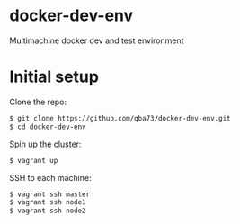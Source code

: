# docker-dev-env
Multimachine docker dev and test environment

# Initial setup

Clone the repo:
```bash
$ git clone https://github.com/qba73/docker-dev-env.git
$ cd docker-dev-env
```

Spin up the cluster:
```bash
$ vagrant up
```

SSH to each machine:
```bash
$ vagrant ssh master
$ vagrant ssh node1
$ vagrant ssh node2
```
